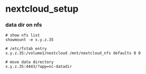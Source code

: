 # nextcloud_setup

### data dir on nfs
```
# show nfs list
showmount -e x.y.z.35

# /etc/fstab entry
x.y.z.35:/volume1/nextcloud /mnt/nextcloud_nfs defaults 0 0

# move data directory
x.y.z.35:4443/?app=nc-datadir
```
